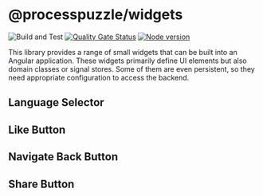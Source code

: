 # @processpuzzle/widgets
![Build and Test](https://github.com/ZsZs/processpuzzle/actions/workflows/build-widgets.yml/badge.svg)
[![Quality Gate Status](https://sonarcloud.io/api/project_badges/measure?project=processpuzzle_widgets&metric=alert_status)](https://sonarcloud.io/summary?id=processpuzzle_widgets)
[![Node version](https://img.shields.io/npm/v/%40processpuzzle%2Fwidgets?style=flat)](https://www.npmjs.com/package/@processpuzzle/widgets)

This library provides a range of small widgets that can be built into an Angular application. These widgets primarily define UI elements 
but also domain classes or signal stores. Some of them are even persistent, so they need appropriate configuration to access the backend.

## Language Selector

## Like Button

## Navigate Back Button

## Share Button
